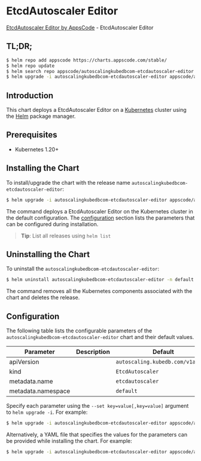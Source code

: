 # EtcdAutoscaler Editor

[EtcdAutoscaler Editor by AppsCode](https://appscode.com) - EtcdAutoscaler Editor

## TL;DR;

```bash
$ helm repo add appscode https://charts.appscode.com/stable/
$ helm repo update
$ helm search repo appscode/autoscalingkubedbcom-etcdautoscaler-editor --version=v0.26.0
$ helm upgrade -i autoscalingkubedbcom-etcdautoscaler-editor appscode/autoscalingkubedbcom-etcdautoscaler-editor -n default --create-namespace --version=v0.26.0
```

## Introduction

This chart deploys a EtcdAutoscaler Editor on a [Kubernetes](http://kubernetes.io) cluster using the [Helm](https://helm.sh) package manager.

## Prerequisites

- Kubernetes 1.20+

## Installing the Chart

To install/upgrade the chart with the release name `autoscalingkubedbcom-etcdautoscaler-editor`:

```bash
$ helm upgrade -i autoscalingkubedbcom-etcdautoscaler-editor appscode/autoscalingkubedbcom-etcdautoscaler-editor -n default --create-namespace --version=v0.26.0
```

The command deploys a EtcdAutoscaler Editor on the Kubernetes cluster in the default configuration. The [configuration](#configuration) section lists the parameters that can be configured during installation.

> **Tip**: List all releases using `helm list`

## Uninstalling the Chart

To uninstall the `autoscalingkubedbcom-etcdautoscaler-editor`:

```bash
$ helm uninstall autoscalingkubedbcom-etcdautoscaler-editor -n default
```

The command removes all the Kubernetes components associated with the chart and deletes the release.

## Configuration

The following table lists the configurable parameters of the `autoscalingkubedbcom-etcdautoscaler-editor` chart and their default values.

|     Parameter      | Description |                   Default                    |
|--------------------|-------------|----------------------------------------------|
| apiVersion         |             | <code>autoscaling.kubedb.com/v1alpha1</code> |
| kind               |             | <code>EtcdAutoscaler</code>                  |
| metadata.name      |             | <code>etcdautoscaler</code>                  |
| metadata.namespace |             | <code>default</code>                         |


Specify each parameter using the `--set key=value[,key=value]` argument to `helm upgrade -i`. For example:

```bash
$ helm upgrade -i autoscalingkubedbcom-etcdautoscaler-editor appscode/autoscalingkubedbcom-etcdautoscaler-editor -n default --create-namespace --version=v0.26.0 --set apiVersion=autoscaling.kubedb.com/v1alpha1
```

Alternatively, a YAML file that specifies the values for the parameters can be provided while
installing the chart. For example:

```bash
$ helm upgrade -i autoscalingkubedbcom-etcdautoscaler-editor appscode/autoscalingkubedbcom-etcdautoscaler-editor -n default --create-namespace --version=v0.26.0 --values values.yaml
```
